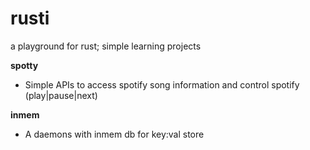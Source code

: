 # rusti
a playground for rust; simple learning projects

__spotty__
- Simple APIs to access spotify song information and control spotify (play|pause|next)

__inmem__
- A daemons with inmem db for key:val store
